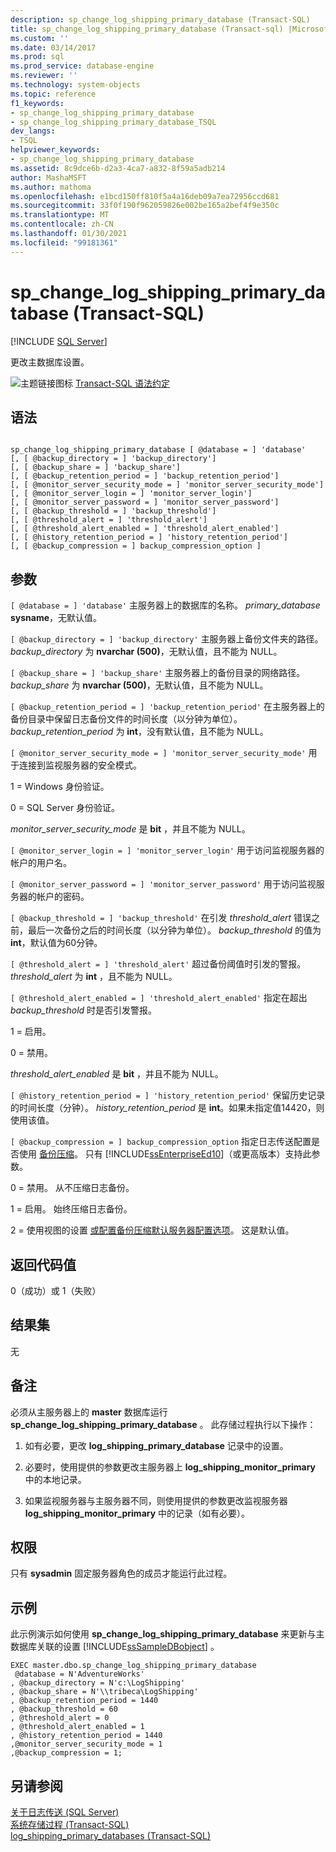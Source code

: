 ```yaml
---
description: sp_change_log_shipping_primary_database (Transact-SQL)
title: sp_change_log_shipping_primary_database (Transact-sql) |Microsoft Docs
ms.custom: ''
ms.date: 03/14/2017
ms.prod: sql
ms.prod_service: database-engine
ms.reviewer: ''
ms.technology: system-objects
ms.topic: reference
f1_keywords:
- sp_change_log_shipping_primary_database
- sp_change_log_shipping_primary_database_TSQL
dev_langs:
- TSQL
helpviewer_keywords:
- sp_change_log_shipping_primary_database
ms.assetid: 8c9dce6b-d2a3-4ca7-a832-8f59a5adb214
author: MashaMSFT
ms.author: mathoma
ms.openlocfilehash: e1bcd150ff810f5a4a16deb09a7ea72956ccd681
ms.sourcegitcommit: 33f0f190f962059826e002be165a2bef4f9e350c
ms.translationtype: MT
ms.contentlocale: zh-CN
ms.lasthandoff: 01/30/2021
ms.locfileid: "99181361"
---
```

# <a name="sp_change_log_shipping_primary_database-transact-sql"></a>sp_change_log_shipping_primary_database (Transact-SQL)
[!INCLUDE [SQL Server](../../includes/applies-to-version/sqlserver.md)]

  更改主数据库设置。  
  
 ![主题链接图标](../../database-engine/configure-windows/media/topic-link.gif "“主题链接”图标") [Transact-SQL 语法约定](../../t-sql/language-elements/transact-sql-syntax-conventions-transact-sql.md)  
  
## <a name="syntax"></a>语法  
  
```  
  
sp_change_log_shipping_primary_database [ @database = ] 'database'  
[, [ @backup_directory = ] 'backup_directory']   
[, [ @backup_share = ] 'backup_share']   
[, [ @backup_retention_period = ] 'backup_retention_period']  
[, [ @monitor_server_security_mode = ] 'monitor_server_security_mode']  
[, [ @monitor_server_login = ] 'monitor_server_login']  
[, [ @monitor_server_password = ] 'monitor_server_password']  
[, [ @backup_threshold = ] 'backup_threshold']   
[, [ @threshold_alert = ] 'threshold_alert']   
[, [ @threshold_alert_enabled = ] 'threshold_alert_enabled']   
[, [ @history_retention_period = ] 'history_retention_period']  
[, [ @backup_compression = ] backup_compression_option ]   
```  
  
## <a name="arguments"></a>参数  
`[ @database = ] 'database'` 主服务器上的数据库的名称。 *primary_database* **sysname**，无默认值。  
  
`[ @backup_directory = ] 'backup_directory'` 主服务器上备份文件夹的路径。 *backup_directory* 为 **nvarchar (500)**，无默认值，且不能为 NULL。  
  
`[ @backup_share = ] 'backup_share'` 主服务器上的备份目录的网络路径。 *backup_share* 为 **nvarchar (500)**，无默认值，且不能为 NULL。  
  
`[ @backup_retention_period = ] 'backup_retention_period'` 在主服务器上的备份目录中保留日志备份文件的时间长度（以分钟为单位）。 *backup_retention_period* 为 **int**，没有默认值，且不能为 NULL。  
  
`[ @monitor_server_security_mode = ] 'monitor_server_security_mode'` 用于连接到监视服务器的安全模式。  
  
 1 = Windows 身份验证。  
  
 0 = SQL Server 身份验证。  
  
 *monitor_server_security_mode* 是 **bit** ，并且不能为 NULL。  
  
`[ @monitor_server_login = ] 'monitor_server_login'` 用于访问监视服务器的帐户的用户名。  
  
`[ @monitor_server_password = ] 'monitor_server_password'` 用于访问监视服务器的帐户的密码。  
  
`[ @backup_threshold = ] 'backup_threshold'` 在引发 *threshold_alert* 错误之前，最后一次备份之后的时间长度（以分钟为单位）。 *backup_threshold* 的值为 **int**，默认值为60分钟。  
  
`[ @threshold_alert = ] 'threshold_alert'` 超过备份阈值时引发的警报。 *threshold_alert* 为 **int** ，且不能为 NULL。  
  
`[ @threshold_alert_enabled = ] 'threshold_alert_enabled'` 指定在超出 *backup_threshold* 时是否引发警报。  
  
 1 = 启用。  
  
 0 = 禁用。  
  
 *threshold_alert_enabled* 是 **bit** ，并且不能为 NULL。  
  
`[ @history_retention_period = ] 'history_retention_period'` 保留历史记录的时间长度（分钟）。 *history_retention_period* 是 **int**。如果未指定值14420，则使用该值。  
  
`[ @backup_compression = ] backup_compression_option` 指定日志传送配置是否使用 [备份压缩](../../relational-databases/backup-restore/backup-compression-sql-server.md)。 只有 [!INCLUDE[ssEnterpriseEd10](../../includes/ssenterpriseed10-md.md)]（或更高版本）支持此参数。  
  
 0 = 禁用。 从不压缩日志备份。  
  
 1 = 启用。 始终压缩日志备份。  
  
 2 = 使用视图的设置 [或配置备份压缩默认服务器配置选项](../../database-engine/configure-windows/view-or-configure-the-backup-compression-default-server-configuration-option.md)。 这是默认值。  
  
## <a name="return-code-values"></a>返回代码值  
 0（成功）或 1（失败）  
  
## <a name="result-sets"></a>结果集  
 无  
  
## <a name="remarks"></a>备注  
 必须从主服务器上的 **master** 数据库运行 **sp_change_log_shipping_primary_database** 。 此存储过程执行以下操作：  
  
1.  如有必要，更改 **log_shipping_primary_database** 记录中的设置。  
  
2.  必要时，使用提供的参数更改主服务器上 **log_shipping_monitor_primary** 中的本地记录。  
  
3.  如果监视服务器与主服务器不同，则使用提供的参数更改监视服务器 **log_shipping_monitor_primary** 中的记录（如有必要）。  
  
## <a name="permissions"></a>权限  
 只有 **sysadmin** 固定服务器角色的成员才能运行此过程。  
  
## <a name="examples"></a>示例  
 此示例演示如何使用 **sp_change_log_shipping_primary_database** 来更新与主数据库关联的设置 [!INCLUDE[ssSampleDBobject](../../includes/sssampledbobject-md.md)] 。  
  
```  
EXEC master.dbo.sp_change_log_shipping_primary_database   
 @database = N'AdventureWorks'   
, @backup_directory = N'c:\LogShipping'   
, @backup_share = N'\\tribeca\LogShipping'   
, @backup_retention_period = 1440   
, @backup_threshold = 60   
, @threshold_alert = 0   
, @threshold_alert_enabled = 1   
, @history_retention_period = 1440   
,@monitor_server_security_mode = 1  
,@backup_compression = 1;  
```  
  
## <a name="see-also"></a>另请参阅  
 [关于日志传送 (SQL Server)](../../database-engine/log-shipping/about-log-shipping-sql-server.md)   
 [系统存储过程 (Transact-SQL)](../../relational-databases/system-stored-procedures/system-stored-procedures-transact-sql.md)   
 [log_shipping_primary_databases (Transact-SQL)](../../relational-databases/system-tables/log-shipping-primary-databases-transact-sql.md)  
  
  
